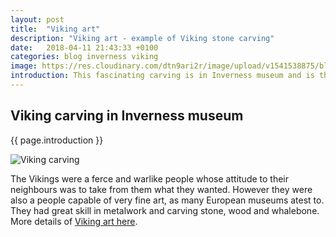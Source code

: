 ```yaml
---
layout: post
title:  "Viking art"
description: "Viking art - example of Viking stone carving"
date:   2018-04-11 21:43:33 +0100
categories: blog inverness viking
image: https://res.cloudinary.com/dtn9ari2r/image/upload/v1541538875/blog_DSC02969.jpg
introduction: This fascinating carving is in Inverness museum and is thought to have been carved by Vikings.
---
```

<h2>Viking carving in Inverness museum</h2>
<p>{{ page.introduction }}</p>
<img class="img-fluid" src="https://res.cloudinary.com/dtn9ari2r/image/upload/v1541538875/blog_DSC02969.jpg" alt="Viking carving" >
<p>The Vikings were a ferce and warlike people whose attitude to their neighbours was to take from them what they wanted. However they were also a people capable of very fine art, as many European museums atest to. They had great skill in metalwork and carving stone, wood and whalebone. More details of <a href="https://en.wikipedia.org/wiki/Viking_art">Viking art here</a>. 